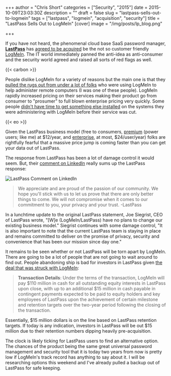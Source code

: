 +++
author = "Chris Short"
categories = ["Security", "2015"]
date = 2015-10-09T23:03:30Z
description = ""
draft = false
slug = "lastpass-sells-out-to-logmein"
tags = ["lastpass", "logmein", "acquisition", "security"]
title = "LastPass Sells Out to LogMeIn"
[cover]
image = "/img/posts/lp_blog.png"

+++

If you have not heard, the phenomenal cloud base SaaS password manager, **[LastPass](https://lastpass.com/)** has [agreed to be acquired](https://blog.lastpass.com/2015/10/lastpass-joins-logmein.html/) be the not so customer friendly [LogMeIn](https://secure.logmein.com/). The IT world immediately panned the anti-idea as anti-consumer and the security world agreed and raised all sorts of red flags as well.

{{< carbon >}}

People dislike LogMeIn for a variety of reasons but the main one is that they [pulled the rugs out from under a lot of folks](https://community.spiceworks.com/topic/742095-logmein-goodbye) who were using LogMeIn to help administer remote computers (I was one of these people). LogMeIn rapidly increased pricing on their services making their product go from consumer to "prosumer" to full blown enterprise pricing very quickly. Some people [didn't have time to get something else installed](http://www.maximumpc.com/logmein-ends-free-ride-gives-users-7-days-notice-subscribe-or-scram2014/) on the systems they were administering with LogMeIn before their service was cut.

{{< eo >}}

Given the LastPass business model (free to consumers, [premium](https://lastpass.com/go-premium/) (power users; like me) at $12/year, and [enterprise](https://lastpass.com/enterprise/), at most, $24/user/year) folks are rightfully fearful that a massive price jump is coming faster than you can get your data out of LastPass.

The response from LastPass has been a lot of damage control it would seem. But, their [comment on LinkedIn](https://www.linkedin.com/company/lastpass?trk=tyah&trkInfo=clickedVertical%3Acompany%2CclickedEntityId%3A644776%2Cidx%3A2-2-9%2CtarId%3A1444412280222%2Ctas%3Alast) really sums up the LastPass response:

![LastPass Comment on LinkedIn](/img/posts/LastPass-LinkedIn.png#center)

>We appreciate and are proud of the passion of our community. We hope you'll stick with us to let us prove that there are only better things to come. We will not compromise when it comes to our commitment to you, your privacy and your trust. -LastPass

In a lunchtime update to the original LastPass statement, Joe Siegrist, CEO of LastPass wrote, "[W]e (LogMeIn/LastPass) have no plans to change our existing business model." Siegrist continues with some damage control, "It is also important to note that the current LastPass team is staying in place and remains committed to deliver on the promise of privacy, security and convenience that has been our mission since day one."

It remains to be seen whether or not LastPass will be torn apart by LogMeIn. There are going to be a lot of people that are not going to wait around to find out. People abandoning ship is bad for investors in LastPass given [the deal that was struck with LogMeIn](http://blog.logmein.com/investors/logmein-acquire-password-management-leader-lastpass):

>**Transaction Details**:
Under the terms of the transaction, LogMeIn will pay $110 million in cash for all outstanding equity interests in LastPass upon close, with up to an additional $15 million in cash payable in contingent payments expected to be paid to equity holders and key employees of LastPass upon the achievement of certain milestone and retention targets over the two-year period following the closing of the transaction.

Essentially, $15 million dollars is on the line based on LastPass retention targets. If today is any indication, investors in LastPass will be out $15 million due to their retention numbers dipping heavily pre-acquisition.

The clock is likely ticking for LastPass users to find an alternative option. The chances of the product being the same great universal password management and security tool that it is today two years from now is pretty low if LogMeIn's track record has anything to say about it. I will be researching options this weekend and I've already pulled a backup out of LastPass for safe keeping.
